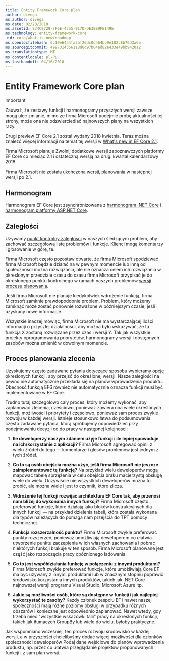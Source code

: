 ```yaml
---
title: Entity Framework Core plan
author: divega
ms.author: divega
ms.date: 02/20/2018
ms.assetid: 834C9729-7F6E-4355-917D-DE3EE9FE149E
ms.technology: entity-framework-core
uid: core/what-is-new/roadmap
ms.openlocfilehash: 6c10e64a4fa3bf26dc0da64bb9e102c8b76d3a6e
ms.sourcegitcommit: 4997314356118d0d97b04ad82e433e49bb9420a2
ms.translationtype: MT
ms.contentlocale: pl-PL
ms.lasthandoff: 04/16/2018
---
```

# <a name="entity-framework-core-roadmap"></a>Entity Framework Core plan

> [!IMPORTANT]
> Zauważ, że zestawy funkcji i harmonogramy przyszłych wersji zawsze mogą ulec zmianie, mimo że firma Microsoft podejmie próbę aktualności tej strony, może ona nie odzwierciedlać najnowszych plany na wszystkich razy.

Drugi preview EF Core 2.1 został wydany 2018 kwietnia. Teraz można znaleźć więcej informacji na temat tej wersji w [What's new in EF Core 2.1](xref:core/what-is-new/ef-core-2.1).

Firma Microsoft planuje Zwolnij dodatkowe wersji zapoznawczych platformy EF Core co miesiąc 2.1 i ostateczną wersją na drugi kwartał kalendarzowy 2018.

Firma Microsoft nie została ukończona [wersji, planowania](#release-planning-process) w następnej wersji po 2.1.

## <a name="schedule"></a>Harmonogram

Harmonogram EF Core jest zsynchronizowana z [harmonogram .NET Core](https://github.com/dotnet/core/blob/master/roadmap.md) i [harmonogram platformy ASP.NET Core](https://github.com/aspnet/Home/wiki/Roadmap).

## <a name="backlog"></a>Zaległości

Używamy [punkt kontrolny zaległości](https://github.com/aspnet/EntityFrameworkCore/issues?q=is%3Aopen+is%3Aissue+milestone%3ABacklog+sort%3Areactions-%2B1-desc) w naszych śledzącym problem, aby zachować szczegółową listę problemów i funkcje. Klienci mogą komentarzy i głosowanie w górę, te.

Firma Microsoft często pozostaw otwarte, że firma Microsoft spodziewać firma Microsoft będzie działać na w pewnym momencie lub inną od społeczności można rozwiązania, ale nie oznacza celem ich rozwiązania w określonym przedziale czasu do czasu firma Microsoft przypisać je do określonego punktu kontrolnego w ramach naszych problemów [wersji procesu planowania](#release-planning-process).

Jeśli firma Microsoft nie planuje kiedykolwiek wdrożenie funkcją, firma Microsoft zamknie prawdopodobnie problem. Problem, który możemy zamknąć może zostać ponownie rozważone w późniejszym czasie, jeśli uzyskany nowe informacje.

Wszystkie inaczej mówiąc, firma Microsoft nie ma wystarczającej ilości informacji o przyszłej działalności, aby można było wskazywać, że ta funkcja X zostaną rozwiązane przez czas i wersji Y. Tak jak wszystkie projekty oprogramowania priorytetów, harmonogramy wersji i dostępnych zasobów można zmienić w dowolnym momencie.

## <a name="release-planning-process"></a>Proces planowania zlecenia

Uzyskujemy często zadawane pytania dotyczące sposobu wybieramy opcję określonych funkcji, aby przejść do określonej wersji. Nasze zaległości na pewno nie automatycznie przekłada się na planów wprowadzenia produktu. Obecność funkcją EF6 również nie automatycznie oznacza funkcji musi być implementowane w EF Core.

Trudno tutaj szczegółowo cały proces, który możemy wykonać, aby zaplanować zlecenia, częściowo, ponieważ zawiera ona wiele określonych funkcji, możliwości i priorytety i częściowo, ponieważ sam proces zwykle rozwoju w każdej wersji. Istnieje stosunkowo łatwa do podsumowania często zadawane pytania, którą spróbujemy odpowiedzieć przy podejmowaniu decyzji co do pracy w następnej kolejności:

1. **Ile deweloperzy naszym zdaniem użyje funkcji i ile lepiej spowoduje na ich/korzystanie z aplikacji?** Firma Microsoft agregować opinii z wielu źródeł do tego — komentarze i głosów problemów jest jednym z tych źródeł.

2. **Co to są osób obejścia można użyć, jeśli firma Microsoft nie jeszcze zaimplementować tę funkcję?** Na przykład wielu deweloperów mogą mapować tabelę sprzężenia w celu obejścia braku macierzystą obsługę wiele do wielu. Oczywiście nie wszystkich deweloperów można to zrobić, ale można wiele i jest to czynnik, które zlicza.

3. **Wdrożenie tej funkcji rozwijać architektura EF Core tak, aby przenosi nam bliżej do wykonania innych funkcji?** Firma Microsoft często preferować funkcje, które działają jako bloków konstrukcyjnych dla innych funkcji — na przykład dzielenia tabeli, która została wykonana dla typów należących do pomaga nam przejścia do TPT pomocy technicznej.

4. **Funkcja rozszerzalność punktu?** Firma Microsoft zwykle preferować punkty rozszerzeń, ponieważ umożliwiają deweloperom co ułatwia utworzenie punktu zaczepienia w ich własnych zachowania i pobrać niektórych funkcji brakuje w ten sposób. Firma Microsoft planowane jest część jako rozpoczęcia pracy opóźnionego ładowania.

5. **Co to jest współdziałania funkcję w połączeniu z innymi produktami?** Firma Microsoft zwykle preferować funkcje, które umożliwiają Core EF ma być używany z innymi produktami lub w znacznym stopniu poprawić środowisko korzystania innych produktów, takich jak .NET Core najnowszej wersji programu Visual Studio, Microsoft Azure itp.

6. **Jakie są możliwości osób, które są dostępne w funkcji i jak najlepiej wykorzystać te zasoby?** Każdy członek zespołu EF i nawet naszej społeczności mają różne poziomy obsługi w przypadku różnych obszarów i konieczne jest odpowiednio zaplanować. Nawet wtedy, gdy trzeba mieć "wszystkie wskazówki talii" pracy na określonych funkcji, takich jak tłumaczeń GroupBy lub wiele do wielu, byłoby praktyczne.

Jak wspomniano wcześniej, ten proces rozwoju środowisko w każdej wersji, a w przyszłości chcielibyśmy dodać więcej możliwości dla członków społeczności deweloperów Podaj dane wejściowe do planów wprowadzenia produktu, np. przez co ułatwia przeglądanie projektów proponowanych funkcji i z sam plan wersji.
